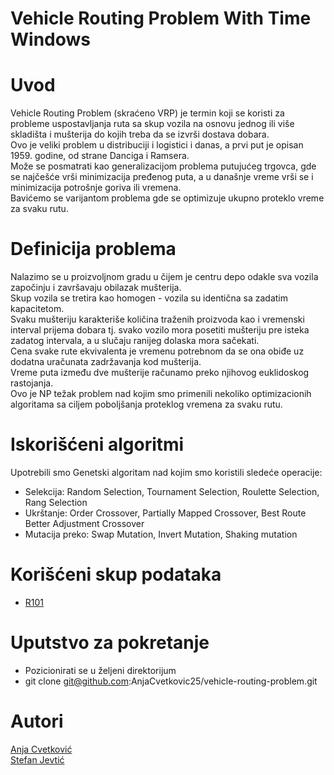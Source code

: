 # Vehicle Routing Problem With Time Windows

# Uvod

Vehicle Routing Problem (skraćeno VRP) je termin koji se koristi za probleme uspostavljanja ruta sa skup vozila na osnovu jednog ili više skladišta i mušterija do kojih treba da se izvrši dostava dobara. <br>
Ovo je veliki problem u distribuciji i logistici i danas, a prvi put je opisan 1959. godine, od strane Danciga i Ramsera. <br>
Može se posmatrati kao generalizacijom problema putujućeg trgovca, gde se najčešće vrši minimizacija pređenog puta, a u današnje vreme vrši se i minimizacija potrošnje goriva ili vremena. <br>
Bavićemo se varijantom problema gde se optimizuje ukupno proteklo vreme za svaku rutu. <br>

# Definicija problema

Nalazimo se u proizvoljnom gradu u čijem je centru depo odakle sva vozila započinju i završavaju obilazak mušterija. <br>
Skup vozila se tretira kao homogen - vozila su identična sa zadatim kapacitetom. <br>
Svaku mušteriju karakteriše količina traženih proizvoda kao i vremenski interval prijema dobara tj.
svako vozilo mora posetiti mušteriju pre isteka zadatog intervala, a u slučaju ranijeg dolaska mora sačekati. <br>
Cena svake rute ekvivalenta je vremenu potrebnom da se ona obiđe uz dodatna uračunata zadržavanja kod mušterija. <br>
Vreme puta između dve mušterije računamo preko njihovog euklidoskog rastojanja. <br>
Ovo je NP težak problem nad kojim smo primenili nekoliko optimizacionih algoritama sa ciljem poboljšanja proteklog vremena za svaku rutu.

# Iskorišćeni algoritmi

Upotrebili smo Genetski algoritam nad kojim smo koristili sledeće operacije: <br>
 - Selekcija: Random Selection, Tournament Selection, Roulette Selection, Rang Selection <br>
 - Ukrštanje: Order Crossover, Partially Mapped Crossover, Best Route Better Adjustment Crossover <br>
 - Mutacija preko: Swap Mutation, Invert Mutation, Shaking mutation <br>

# Korišćeni skup podataka

- [R101](http://web.cba.neu.edu/~msolomon/r101.htm)

# Uputstvo za pokretanje

- Pozicionirati se u željeni direktorijum
- git clone git@github.com:AnjaCvetkovic25/vehicle-routing-problem.git

# Autori

[Anja Cvetković](https://github.com/AnjaCvetkovic25/)   
[Stefan Jevtić](https://github.com/StefanJevtic63)
